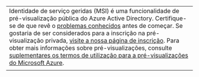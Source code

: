 |  |
|--|
|Identidade de serviço geridas (MSI) é uma funcionalidade de pré-visualização pública do Azure Active Directory. Certifique-se de que revê o [problemas conhecidos](/azure/active-directory/msi-known-issues) antes de começar. Se gostaria de ser considerados para a inscrição na pré-visualização privada, [visite a nossa página de inscrição](https://aka.ms/azuremsiprivatepreview). Para obter mais informações sobre pré-visualizações, consulte [suplementares os termos de utilização para a pré-visualizações do Microsoft Azure](https://azure.microsoft.com/support/legal/preview-supplemental-terms/).|
|  |
